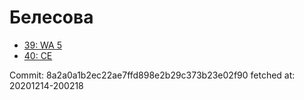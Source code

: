 # Белесова
- [39: WA 5](39.md)
- [40: CE](40.md)

Commit: 8a2a0a1b2ec22ae7ffd898e2b29c373b23e02f90
 fetched at: 20201214-200218
